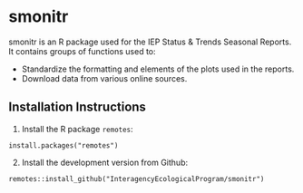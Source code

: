 # smonitr
smonitr is an R package used for the IEP Status &amp; Trends Seasonal Reports. It contains groups of functions used to:

* Standardize the formatting and elements of the plots used in the reports.
* Download data from various online sources.

## Installation Instructions

1. Install the R package `remotes`:

```
install.packages("remotes")
```

2. Install the development version from Github:

```
remotes::install_github("InteragencyEcologicalProgram/smonitr")
```
